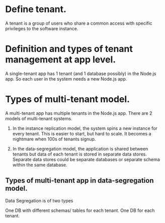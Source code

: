 # Define tenant.

A tenant is a group of users who share a common access with specific privileges to the software instance.

# Definition and types of tenant management at app level.

A single-tenant app has 1 tenant (and 1 database possibly) in the Node.js app. So each user in the system needs a new Node.js app.

# Types of multi-tenant model.

A multi-tenant app has multiple tenants in the Node.js app. There are 2 models of multi-tenant systems. 

1) In the instance replication model, the system spins a new instance for every tenant. This is easier to start, but hard to scale. It becomes a nightmare when 100s of tenants signup.

2) In the data-segregation model, the application is shared between tenants but data of each tenant is stored in separate data stores. Separate data stores could be separate databases or separate schema within the same database.

## Types of multi-tenant app in data-segregation model.

Data Segregation is of two types

One DB with different schemas/ tables for each tenant.
One DB for each tenant.



